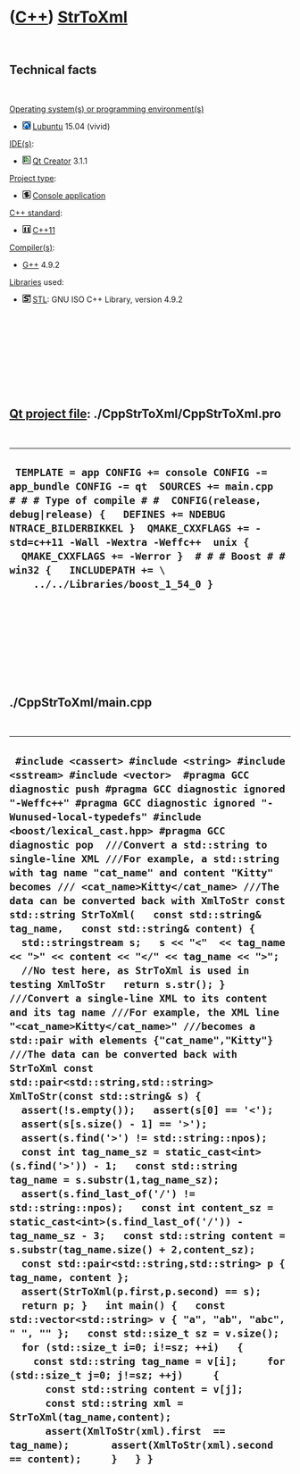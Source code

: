
 

 

 

 

 

([C++](Cpp.md)) [StrToXml](CppStrToXml.md)
============================================

 

Technical facts
---------------

 

[Operating system(s) or programming environment(s)](CppOs.md)

-   ![Lubuntu](PicLubuntu.png) [Lubuntu](CppLubuntu.md) 15.04 (vivid)

[IDE(s)](CppIde.md):

-   ![Qt Creator](PicQtCreator.png) [Qt Creator](CppQtCreator.md) 3.1.1

[Project type](CppQtProjectType.md):

-   ![console](PicConsole.png) [Console
    application](CppConsoleApplication.md)

[C++ standard](CppStandard.md):

-   ![C++11](PicCpp11.png) [C++11](Cpp11.md)

[Compiler(s)](CppCompiler.md):

-   [G++](CppGpp.md) 4.9.2

[Libraries](CppLibrary.md) used:

-   ![STL](PicStl.png) [STL](CppStl.md): GNU ISO C++ Library, version
    4.9.2

 

 

 

 

 

[Qt project file](CppQtProjectFile.md): ./CppStrToXml/CppStrToXml.pro
----------------------------------------------------------------------

 

  -------------------------------------------------------------------------------------------------------------------------------------------------------------------------------------------------------------------------------------------------------------------------------------------------------------------------------------------------------------------------------
  ` TEMPLATE = app CONFIG += console CONFIG -= app_bundle CONFIG -= qt  SOURCES += main.cpp   # # # Type of compile # #  CONFIG(release, debug|release) {   DEFINES += NDEBUG NTRACE_BILDERBIKKEL }  QMAKE_CXXFLAGS += -std=c++11 -Wall -Wextra -Weffc++  unix {   QMAKE_CXXFLAGS += -Werror }  # # # Boost # #  win32 {   INCLUDEPATH += \     ../../Libraries/boost_1_54_0 }`
  -------------------------------------------------------------------------------------------------------------------------------------------------------------------------------------------------------------------------------------------------------------------------------------------------------------------------------------------------------------------------------

 

 

 

 

 

./CppStrToXml/main.cpp
----------------------

 

  ------------------------------------------------------------------------------------------------------------------------------------------------------------------------------------------------------------------------------------------------------------------------------------------------------------------------------------------------------------------------------------------------------------------------------------------------------------------------------------------------------------------------------------------------------------------------------------------------------------------------------------------------------------------------------------------------------------------------------------------------------------------------------------------------------------------------------------------------------------------------------------------------------------------------------------------------------------------------------------------------------------------------------------------------------------------------------------------------------------------------------------------------------------------------------------------------------------------------------------------------------------------------------------------------------------------------------------------------------------------------------------------------------------------------------------------------------------------------------------------------------------------------------------------------------------------------------------------------------------------------------------------------------------------------------------------------------------------------------------------------------------------------------------------------------------------------------------------------------------------------------------------------------------------------------------------------------------------------------------------------------------------------------------------------------------------------------------------------------------------------------------
  ` #include <cassert> #include <string> #include <sstream> #include <vector>  #pragma GCC diagnostic push #pragma GCC diagnostic ignored "-Weffc++" #pragma GCC diagnostic ignored "-Wunused-local-typedefs" #include <boost/lexical_cast.hpp> #pragma GCC diagnostic pop  ///Convert a std::string to single-line XML ///For example, a std::string with tag name "cat_name" and content "Kitty" becomes /// <cat_name>Kitty</cat_name> ///The data can be converted back with XmlToStr const std::string StrToXml(   const std::string& tag_name,   const std::string& content) {   std::stringstream s;   s << "<"  << tag_name << ">" << content << "</" << tag_name << ">";   //No test here, as StrToXml is used in testing XmlToStr   return s.str(); }  ///Convert a single-line XML to its content and its tag name ///For example, the XML line "<cat_name>Kitty</cat_name>" ///becomes a std::pair with elements {"cat_name","Kitty"} ///The data can be converted back with StrToXml const std::pair<std::string,std::string> XmlToStr(const std::string& s) {   assert(!s.empty());   assert(s[0] == '<');   assert(s[s.size() - 1] == '>');   assert(s.find('>') != std::string::npos);   const int tag_name_sz = static_cast<int>(s.find('>')) - 1;   const std::string tag_name = s.substr(1,tag_name_sz);    assert(s.find_last_of('/') != std::string::npos);   const int content_sz = static_cast<int>(s.find_last_of('/')) - tag_name_sz - 3;   const std::string content = s.substr(tag_name.size() + 2,content_sz);   const std::pair<std::string,std::string> p { tag_name, content };   assert(StrToXml(p.first,p.second) == s);   return p; }   int main() {   const std::vector<std::string> v { "a", "ab", "abc", " ", "" };   const std::size_t sz = v.size();   for (std::size_t i=0; i!=sz; ++i)   {     const std::string tag_name = v[i];     for (std::size_t j=0; j!=sz; ++j)     {       const std::string content = v[j];       const std::string xml = StrToXml(tag_name,content);       assert(XmlToStr(xml).first  == tag_name);       assert(XmlToStr(xml).second == content);     }   } }`
  ------------------------------------------------------------------------------------------------------------------------------------------------------------------------------------------------------------------------------------------------------------------------------------------------------------------------------------------------------------------------------------------------------------------------------------------------------------------------------------------------------------------------------------------------------------------------------------------------------------------------------------------------------------------------------------------------------------------------------------------------------------------------------------------------------------------------------------------------------------------------------------------------------------------------------------------------------------------------------------------------------------------------------------------------------------------------------------------------------------------------------------------------------------------------------------------------------------------------------------------------------------------------------------------------------------------------------------------------------------------------------------------------------------------------------------------------------------------------------------------------------------------------------------------------------------------------------------------------------------------------------------------------------------------------------------------------------------------------------------------------------------------------------------------------------------------------------------------------------------------------------------------------------------------------------------------------------------------------------------------------------------------------------------------------------------------------------------------------------------------------------------

 

 

 

 

 

 

